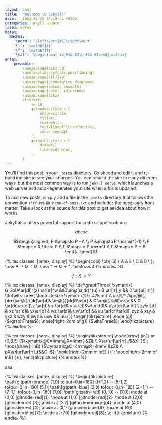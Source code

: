 ```yaml
---
layout: post
title:  "Welcome to Jekyll!"
date:   2021-10-25 17:19:41 +0300
categories: jekyll update
latex: katex
katex:
  macros:
    '\norm': '\left\vert{#1}\right\vert'
    '\i': '\mathbf{i}'
    '\f': '\mathbf{f}'
    '\mat': '\begin{pmatrix}#1& #2\\ #3& #4\end{pmatrix}'
antex:
    preamble:
        \usepackage{tikz-cd}
        \usetikzlibrary{calc,positioning}
        \usepackage[all]{xy}
        \usepackage{commutative-diagrams}
        \usepackage{amscd, amsmath}
        \usepackage{color, adjustbox}
        \usepackage{tikz}
        \tikzset{
            y=-10,
            gitnode/.style = {
                shape=circle,
                fill=#1,
                text=white,
                font={\small\tt\bfseries},
                inner sep=2pt
            },
            gitpath/.style = {
                draw=#1,
                line width=3pt,
            }
        }
---
```

You’ll find this post in your `_posts` directory. Go ahead and edit it and re-build the site to see your changes. You can rebuild the site in many different ways, but the most common way is to run `jekyll serve`, which launches a web server and auto-regenerates your site when a file is updated.

To add new posts, simply add a file in the `_posts` directory that follows the convention `YYYY-MM-DD-name-of-post.ext` and includes the necessary front matter. Take a look at the source for this post to get an idea about how it works.

Jekyll also offers powerful support for code snippets: $ab=c$

$$abcde$$


$$\begin{aligned}
  P &\mapsto P - A \\
  P &\mapsto P \norm\i^{-1} \\
  P &\mapsto R_\theta P \\
  P &\mapsto P \norm\f \\
  P &\mapsto P + B
\end{aligned}$$

{% tex classes: [antex, display] %}
\begin{codi}
  \obj (S) { A & B \\ C & D \\ };
  \mor A -> B -> D;
  \mor * -> C -> *;
\end{codi}
{% endtex %}

$$ f : X \to Y $$

{% tex classes: [antex, display] %}
\def\graphThree{
\xymatrix{
G_3:&A\ar[dl]^{x} \ar[rr]^w &&D\ar@(ur,dr)^{u} \\
B \ar[rr]_y && C \ar[ul]_z
}}
\def\eltsThree{
\footnotesize
\xymatrix@!=.475cm{
A \ar@/^.75pc/@{.}[drrr]\ar@{.}[dr]\ar[d]& \ar@{.}[dr]B\ar[d] & C \ar@{.}[dll]\ar[d]&& D \ar[dr]\ar[dl]\\
z \ar[d]& x \ar[d]& y \ar[d]&w\ar[d]&& u\ar[dr]\ar[dl] \\
zy\ar[d] & xz \ar[d]& yx\ar[d] & wz \ar[d]& uw\ar[d] && uu \ar[dr]\ar[dl]\\
zyz & xzy & yxz & wzy & uwz & uuw && uuu
}}
\begin{tikzpicture}
\node (g1) {$\graphThree$};
\node[right=2cm of g1] {$\eltsThree$};
\end{tikzpicture}
{% endtex %}


{% tex classes: [antex, display] %}
\begin{tikzpicture}
\node[draw] (inE) at (0,6.5) {$\xymatrix@C=4mm@R=4mm{
	 &Z& \\
	 X\ar[ur]\ar[rr]_f&&X'
 }$};
\node[draw] (inB) {$\xymatrix@C=4mm@R=4mm{
	 &pZ& \\
	 pX\ar[ur]\ar[rr]_f&&C
 }$};
\node[right=2mm of inE] {$\mathcal E$};
\node[right=2mm of inB] {$\mathcal B$};
\end{tikzpicture}
{% endtex %}

aaa

{% tex classes: [antex, display] %}
    \begin{tikzpicture}
        \path[gitpath=orange] (1,0) to[out=0,in=180] (1+1,2) -- (5-1,2) to[out=0,in=180] (5,1);
        \path[gitpath=blue] (2,0) to[out=0,in=180] (2+1,1) -- (7-1,1) to[out=0,in=180] (7,0);
        \path[gitpath=red] (0,-0) -- (7,0);
        \node at (0,0) [gitnode=red]{1};
        \node at (1,0) [gitnode=red]{2};
        \node at (2,0) [gitnode=red]{3};
        \node at (3,2) [gitnode=orange]{4};
        \node at (4,0) [gitnode=red]{5};
        \node at (5,1) [gitnode=blue]{6};
        \node at (6,1) [gitnode=blue]{7};
        \node at (7,0) [gitnode=red]{8};
    \end{tikzpicture}
{% endtex %}